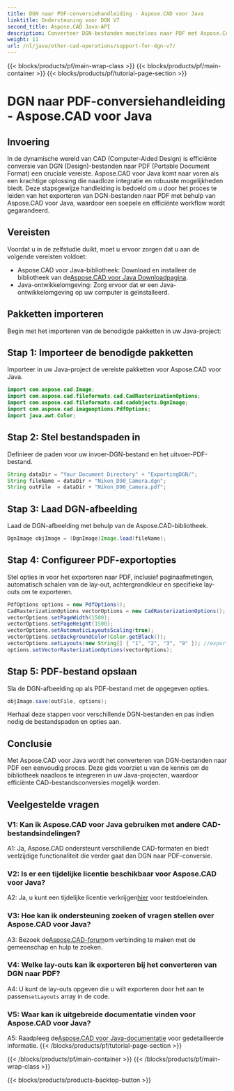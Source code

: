 ```yaml
---
title: DGN naar PDF-conversiehandleiding - Aspose.CAD voor Java
linktitle: Ondersteuning voor DGN V7
second_title: Aspose.CAD Java-API
description: Converteer DGN-bestanden moeiteloos naar PDF met Aspose.CAD voor Java. Volg onze stapsgewijze handleiding voor naadloze integratie en efficiënte workflow.
weight: 11
url: /nl/java/other-cad-operations/support-for-dgn-v7/
---
```


{{< blocks/products/pf/main-wrap-class >}}
{{< blocks/products/pf/main-container >}}
{{< blocks/products/pf/tutorial-page-section >}}

# DGN naar PDF-conversiehandleiding - Aspose.CAD voor Java

## Invoering

In de dynamische wereld van CAD (Computer-Aided Design) is efficiënte conversie van DGN (Design)-bestanden naar PDF (Portable Document Format) een cruciale vereiste. Aspose.CAD voor Java komt naar voren als een krachtige oplossing die naadloze integratie en robuuste mogelijkheden biedt. Deze stapsgewijze handleiding is bedoeld om u door het proces te leiden van het exporteren van DGN-bestanden naar PDF met behulp van Aspose.CAD voor Java, waardoor een soepele en efficiënte workflow wordt gegarandeerd.

## Vereisten

Voordat u in de zelfstudie duikt, moet u ervoor zorgen dat u aan de volgende vereisten voldoet:
-  Aspose.CAD voor Java-bibliotheek: Download en installeer de bibliotheek van de[Aspose.CAD voor Java Downloadpagina](https://releases.aspose.com/cad/java/).
- Java-ontwikkelomgeving: Zorg ervoor dat er een Java-ontwikkelomgeving op uw computer is geïnstalleerd.

## Pakketten importeren

Begin met het importeren van de benodigde pakketten in uw Java-project:

## Stap 1: Importeer de benodigde pakketten

Importeer in uw Java-project de vereiste pakketten voor Aspose.CAD voor Java.
```java
import com.aspose.cad.Image;
import com.aspose.cad.fileformats.cad.CadRasterizationOptions;
import com.aspose.cad.fileformats.cad.cadobjects.DgnImage;
import com.aspose.cad.imageoptions.PdfOptions;
import java.awt.Color;
```

## Stap 2: Stel bestandspaden in

Definieer de paden voor uw invoer-DGN-bestand en het uitvoer-PDF-bestand.

```java
String dataDir = "Your Document Directory" + "ExportingDGN/";
String fileName = dataDir + "Nikon_D90_Camera.dgn";
String outFile  = dataDir + "Nikon_D90_Camera.pdf";
```

## Stap 3: Laad DGN-afbeelding

Laad de DGN-afbeelding met behulp van de Aspose.CAD-bibliotheek.

```java
DgnImage objImage = (DgnImage)Image.load(fileName);
```

## Stap 4: Configureer PDF-exportopties

Stel opties in voor het exporteren naar PDF, inclusief paginaafmetingen, automatisch schalen van de lay-out, achtergrondkleur en specifieke lay-outs om te exporteren.

```java
PdfOptions options = new PdfOptions();
CadRasterizationOptions vectorOptions = new CadRasterizationOptions();
vectorOptions.setPageWidth(1500);
vectorOptions.setPageHeight(1500);
vectorOptions.setAutomaticLayoutsScaling(true);
vectorOptions.setBackgroundColor(Color.getBlack());
vectorOptions.setLayouts(new String[] { "1", "2", "3", "9" }); //exporteer slechts 4 (1,2,3 en 9) weergaven
options.setVectorRasterizationOptions(vectorOptions);
```

## Stap 5: PDF-bestand opslaan

Sla de DGN-afbeelding op als PDF-bestand met de opgegeven opties.

```java
objImage.save(outFile, options);
```

Herhaal deze stappen voor verschillende DGN-bestanden en pas indien nodig de bestandspaden en opties aan.

## Conclusie

Met Aspose.CAD voor Java wordt het converteren van DGN-bestanden naar PDF een eenvoudig proces. Deze gids voorziet u van de kennis om de bibliotheek naadloos te integreren in uw Java-projecten, waardoor efficiënte CAD-bestandsconversies mogelijk worden.

## Veelgestelde vragen

### V1: Kan ik Aspose.CAD voor Java gebruiken met andere CAD-bestandsindelingen?

A1: Ja, Aspose.CAD ondersteunt verschillende CAD-formaten en biedt veelzijdige functionaliteit die verder gaat dan DGN naar PDF-conversie.

### V2: Is er een tijdelijke licentie beschikbaar voor Aspose.CAD voor Java?

 A2: Ja, u kunt een tijdelijke licentie verkrijgen[hier](https://purchase.aspose.com/temporary-license/) voor testdoeleinden.

### V3: Hoe kan ik ondersteuning zoeken of vragen stellen over Aspose.CAD voor Java?

 A3: Bezoek de[Aspose.CAD-forum](https://forum.aspose.com/c/cad/19)om verbinding te maken met de gemeenschap en hulp te zoeken.

### V4: Welke lay-outs kan ik exporteren bij het converteren van DGN naar PDF?

 A4: U kunt de lay-outs opgeven die u wilt exporteren door het aan te passen`setLayouts` array in de code.

### V5: Waar kan ik uitgebreide documentatie vinden voor Aspose.CAD voor Java?

 A5: Raadpleeg de[Aspose.CAD voor Java-documentatie](https://reference.aspose.com/cad/java/) voor gedetailleerde informatie.
{{< /blocks/products/pf/tutorial-page-section >}}

{{< /blocks/products/pf/main-container >}}
{{< /blocks/products/pf/main-wrap-class >}}

{{< blocks/products/products-backtop-button >}}
